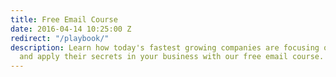 ```yaml
---
title: Free Email Course
date: 2016-04-14 10:25:00 Z
redirect: "/playbook/"
description: Learn how today's fastest growing companies are focusing on key metrics,
  and apply their secrets in your business with our free email course.
---
```


